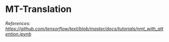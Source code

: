 # MT-Translation
###### References: https://github.com/tensorflow/text/blob/master/docs/tutorials/nmt_with_attention.ipynb
